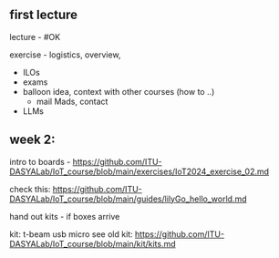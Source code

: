 

## first lecture

lecture - #OK

exercise - logistics, overview, 
  * ILOs
  * exams
  * balloon idea, context with other courses (how to ..)
    * mail Mads, contact  
  * LLMs



## week 2:

intro to boards - https://github.com/ITU-DASYALab/IoT_course/blob/main/exercises/IoT2024_exercise_02.md

check this: https://github.com/ITU-DASYALab/IoT_course/blob/main/guides/lilyGo_hello_world.md


hand out kits - if boxes arrive

kit:
t-beam
usb micro
see old kit: https://github.com/ITU-DASYALab/IoT_course/blob/main/kit/kits.md


